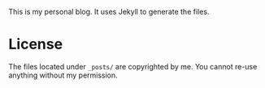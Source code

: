 This is my personal blog. It uses Jekyll to generate the files.

# License

The files located under `_posts/` are copyrighted by me. You cannot re-use anything without my permission.
